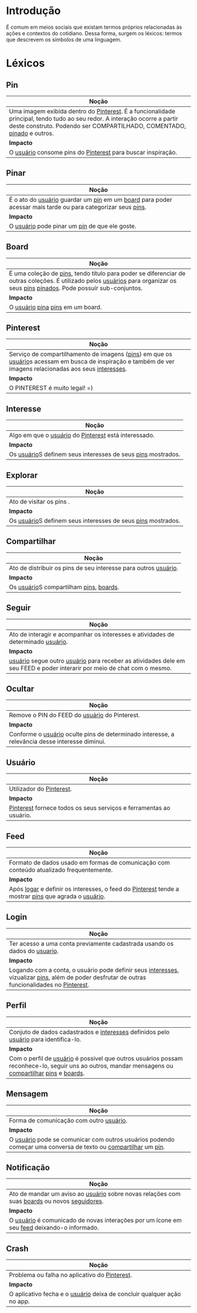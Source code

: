 # Introdução

É comum em meios sociais que existam termos próprios relacionadas às ações e contextos do cotidiano. Dessa forma, surgem os léxicos: termos que descrevem os símbolos de uma linguagem.

# Léxicos

## Pin

|**Noção**|
|--|
|  Uma imagem exibida dentro do [Pinterest](#pinterest). É a funcionalidade principal, tendo tudo ao seu redor. A interação ocorre a partir deste construto. Podendo ser COMPARTILHADO, COMENTADO, [pinado](#pinar) e outros. |
|**Impacto** |
| O [usuário](#usuario) consome pins do [Pinterest](#pinterest) para buscar inspiração. |

## Pinar

|**Noção**|
|--|
| É o ato do [usuário](#usuario) guardar um [pin](#pin) em um [board](#board) para poder acessar mais tarde ou para categorizar seus [pins](#pin). |
|**Impacto** |
| O [usuário](#usuario) pode pinar um [pin](#pin) de que ele goste. |

## Board

|**Noção**|
|--|
|		É uma coleção de [pins](#pin), tendo título para poder se diferenciar de outras coleções. É utilizado pelos [usuários](#usuario) para organizar os seus [pins](#pin) [pinados](#pinar). Pode possuír sub-conjuntos. |
|**Impacto** |
| O [usuário](#usuario) [pina](#pinar) [pins](#pin) em um board. |

## Pinterest

|**Noção**|
|--|
|		Serviço de compartilhamento de imagens ([pins](#pin)) em que os [usuário](#usuario)s acessam em busca de inspiração e também de ver imagens relacionadas aos seus [interesses](#interesse). |
|**Impacto** |
| O PINTEREST é muito legal! =) |

## Interesse

|**Noção**|
|--|
| Algo em que o [usuário](#usuario) do [Pinterest](#pinterest) está interessado.|
|**Impacto** |
| Os [usuário](#usuario)S definem seus interesses de seus [pins](#pin) mostrados. |

## Explorar

|**Noção**|
|--|
| Ato de visitar os pins .|
|**Impacto** |
| Os [usuário](#usuario)S definem seus interesses de seus [pins](#pin) mostrados. |

## Compartilhar

|**Noção**|
|--|
| Ato de distribuir os pins de seu interesse para outros [usuário](#usuario).|
|**Impacto** |
| Os [usuário](#usuario)S compartilham [pins](#pin), [boards](#board). |

## Seguir

|**Noção**|
|--|
| Ato de interagir e acompanhar os interesses e atividades de determinado [usuário](#usuario).|
|**Impacto** |
| [usuário](#usuario) segue outro [usuário](#usuario) para receber as atividades dele em seu FEED e poder interarir por meio de chat com o mesmo. |

## Ocultar

|**Noção**|
|--|
| Remove o PIN do FEED do [usuário](#usuario) do Pinterest.|
|**Impacto** |
| Conforme o [usuário](#usuario) oculte pins de determinado interesse, a relevância desse interesse diminui. |

## Usuário

|**Noção**|
|--|
| Utilizador do [Pinterest](#pinterest).|
|**Impacto** |
| [Pinterest](#pinterest) fornece todos os seus serviços e ferramentas ao usuário. |

## Feed

|**Noção**|
|--|
| Formato de dados usado em formas de comunicação com conteúdo atualizado frequentemente. |
|**Impacto** |
| Após [logar](#login) e definir os interesses, o feed do [Pinterest](#pinterest) tende a mostrar [pins](#pin) que agrada o [usuário](#usuário). |

## Login

|**Noção**|
|--|
| Ter acesso a uma conta previamente cadastrada usando os dados do [usuario](#usuário). |
|**Impacto** |
| Logando com a conta, o usuário pode definir seus [interesses](#interesse), vizualizar [pins](#pin), além de poder desfrutar de outras funcionalidades no [Pinterest](#pinterest). |

## Perfil

|**Noção**|
|--|
| Conjuto de dados cadastrados e [interesses](#interesse) definidos pelo [usuário](#usuário) para identifica-lo.  |
|**Impacto** |
| Com o perfil de [usuário](#usuário) é possivel que outros usuários possam reconhece-lo, seguir uns ao outros, mandar mensagens ou [compartilhar](#compartilhar) [pins](#pin) e [boards](#board). |

## Mensagem

|**Noção**|
|--|
| Forma de comunicação com outro [usuário](#usuário). |
|**Impacto** |
| O [usuário](#usuário) pode se comunicar com outros usuários podendo começar uma conversa de texto ou [compartilhar](#compartilhar) um [pin](#pin). |

## Notificação

|**Noção**|
|--|
| Ato de mandar um aviso ao [usuário](#usuário) sobre novas relações com suas [boards](#board) ou novos [seguidores](#seguir). |
|**Impacto** |
|O [usuário](#usuário) é comunicado de novas interações por um ícone em seu [feed](#feed) deixando-o informado.

## Crash

|**Noção**|
|--|
| Problema ou falha no aplicativo do [Pinterest](#pinterest). |
|**Impacto** |
|O aplicativo fecha e o [usuário](#usuário) deixa de concluir qualquer ação no app. |
